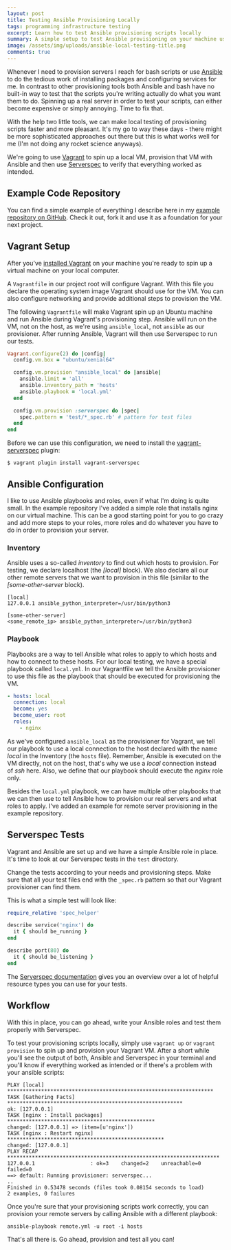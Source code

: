 ```yaml
---
layout: post
title: Testing Ansible Provisioning Locally
tags: programming infrastructure testing
excerpt: Learn how to test Ansible provisioning scripts locally
summary: A simple setup to test Ansible provisioning on your machine using Vagrant and Serverspec
image: /assets/img/uploads/ansible-local-testing-title.png
comments: true
---
```


Whenever I need to provision servers I reach for bash scripts or use [Ansible](https://www.ansible.com/) to do the tedious work of installing packages and configuring services for me. In contrast to other provisioning tools both Ansible and bash have no built-in way to test that the scripts you're writing actually do what you want them to do. Spinning up a real server in order to test your scripts, can either become expensive or simply annoying. Time to fix that.

With the help two little tools, we can make local testing of provisioning scripts faster and more pleasant. It's my go to way these days - there might be more sophisticated approaches out there but this is what works well for me (I'm not doing any rocket science anyways).

We're going to use [Vagrant](https://www.vagrantup.com/) to spin up a local VM, provision that VM with Ansible and then use [Serverspec](https://serverspec.org/) to verify that everything worked as intended.

## Example Code Repository
You can find a simple example of everything I describe here in my [example repository on GitHub](https://github.com/hamvocke/ansible-local-testing-sample). Check it out, fork it and use it as a foundation for your next project.

## Vagrant Setup
After you've [installed Vagrant](https://www.vagrantup.com/docs/installation/) on your machine you're ready to spin up a virtual machine on your local computer.

A `Vagrantfile` in our project root will configure Vagrant. With this file you declare the operating system image Vagrant should use for the VM. You can also configure networking and provide additional steps to provision the VM.

The following `Vagrantfile` will make Vagrant spin up an Ubuntu machine and run Ansible during Vagrant's provisioning step. Ansible will run on the VM, not on the host, as we're using `ansible_local`, not `ansible` as our provisioner. After running Ansible, Vagrant will then use Serverspec to run our tests.

```ruby
Vagrant.configure(2) do |config|
  config.vm.box = "ubuntu/xenial64"

  config.vm.provision "ansible_local" do |ansible|
    ansible.limit = 'all'
    ansible.inventory_path = 'hosts'
    ansible.playbook = 'local.yml'
  end

  config.vm.provision :serverspec do |spec|
    spec.pattern = 'test/*_spec.rb' # pattern for test files
  end
end
```

Before we can use this configuration, we need to install the [vagrant-serverspec](https://github.com/vvchik/vagrant-serverspec) plugin:

```
$ vagrant plugin install vagrant-serverspec
```

## Ansible Configuration
I like to use Ansible playbooks and roles, even if what I'm doing is quite small. In the example repository I've added a simple role that installs nginx on our virtual machine. This can be a good starting point for you to go crazy and add more steps to your roles, more roles and do whatever you have to do in order to provision your server.

### Inventory
Ansible uses a so-called _inventory_ to find out which hosts to provision. For testing, we declare localhost (the _[local]_ block). We also declare all our other remote servers that we want to provision in this file (similar to the _[some-other-server_ block).

```
[local]
127.0.0.1 ansible_python_interpreter=/usr/bin/python3

[some-other-server]
<some_remote_ip> ansible_python_interpreter=/usr/bin/python3
```

### Playbook
Playbooks are a way to tell Ansible what roles to apply to which hosts and how to connect to these hosts. For our local testing, we have a special playbook called `local.yml`. In our Vagrantfile we tell the Ansible provisioner to use this file as the playbook that should be executed for provisioning the VM.

```yml
- hosts: local
  connection: local
  become: yes
  become_user: root
  roles:
    - nginx
```

As we've configured `ansible_local` as the provisioner for Vagrant, we tell our playbook to use a local connection to the host declared with the name _local_  in the Inventory (the `hosts` file). Remember, Ansible is executed on the VM directly, not on the host, that's why we use a _local_ connection instead of _ssh_ here. Also, we define that our playbook should execute the _nginx_ role only.

Besides the `local.yml` playbook, we can have multiple other playbooks that we can then use to tell Ansible how to provision our real servers and what roles to apply. I've added an example for remote server provisioning in the example repository.

## Serverspec Tests
Vagrant and Ansible are set up and we have a simple Ansible role in place. It's time to look at our Serverspec tests in the `test` directory.

Change the tests according to your needs and provisioning steps. Make sure that all your test files end with the `_spec.rb` pattern so that our Vagrant provisioner can find them.

This is what a simple test will look like:

```ruby
require_relative 'spec_helper'

describe service('nginx') do
  it { should be_running }
end

describe port(80) do
  it { should be_listening }
end
```

The [Serverspec documentation](https://serverspec.org/resource_types.html) gives you an overview over a lot of helpful resource types you can use for your tests.

## Workflow
With this in place, you can go ahead, write your Ansible roles and test them properly with Serverspec.

To test your provisioning scripts locally, simply use `vagrant up` or `vagrant provision` to spin up and provision your Vagrant VM. After a short while you'll see the output of both, Ansible and Serverspec in your terminal and you'll know if everything worked as intended or if there's a problem with your ansible scripts:

```
PLAY [local] *******************************************************************
TASK [Gathering Facts] *********************************************************
ok: [127.0.0.1]
TASK [nginx : Install packages] ************************************************
changed: [127.0.0.1] => (item=[u'nginx'])
TASK [nginx : Restart nginx] ***************************************************
changed: [127.0.0.1]
PLAY RECAP *********************************************************************
127.0.0.1                  : ok=3    changed=2    unreachable=0    failed=0
==> default: Running provisioner: serverspec...
..
Finished in 0.53478 seconds (files took 0.08154 seconds to load)
2 examples, 0 failures
```

Once you're sure that your provisioning scripts work correctly, you can provision your remote servers by calling Ansible with a different playbook:

```
ansible-playbook remote.yml -u root -i hosts
```

That's all there is. Go ahead, provision and test all you can!
